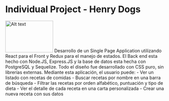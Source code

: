 # Individual Project - Henry Dogs

<img src="https://toppng.com/public/uploads/thumbnail/dog-icon-infographic-corgi-icon-11553428947rqkl9n9hkp.png" alt="Alt text"  height="100" width="150" title="Optional title">
Desarrollo de un Single Page Application utilizando React para el Front y Redux para el manejo de estados. El Back end esta hecho con Node.JS, Express.JS y la base de datos esta hecha con PostgreSQL y Sequelize. Todo el diseño fue desarrollado con CSS puro, sin librerías externas. Mediante esta aplicación, el usuario puede:
- Ver un listado con recetas de comidas
- Buscar recetas por nombre en una barra de búsqueda
- Filtrar las recetas por orden alfabético, puntuación y tipo de dieta
- Ver el detalle de cada receta en una carta personalizada
- Crear una nueva receta con sus datos


